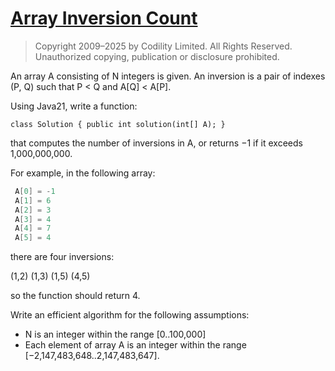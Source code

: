 # [Array Inversion Count](https://app.codility.com/programmers/trainings/4/array_inversion_count/)

> Copyright 2009–2025 by Codility Limited. All Rights Reserved.
Unauthorized copying, publication or disclosure prohibited.

An array A consisting of N integers is given. An inversion is a pair of indexes
(P, Q) such that P < Q and A[Q] < A[P].

Using Java21, write a function:

`class Solution { public int solution(int[] A); }`

that computes the number of inversions in A, or returns −1 if it exceeds
1,000,000,000.

For example, in the following array:

```java
 A[0] = -1
 A[1] = 6
 A[2] = 3
 A[3] = 4
 A[4] = 7
 A[5] = 4
```

there are four inversions:

(1,2)  (1,3)  (1,5)  (4,5)

so the function should return 4.

Write an efficient algorithm for the following assumptions:

- N is an integer within the range [0..100,000]
- Each element of array A is an integer within the range
[−2,147,483,648..2,147,483,647].

